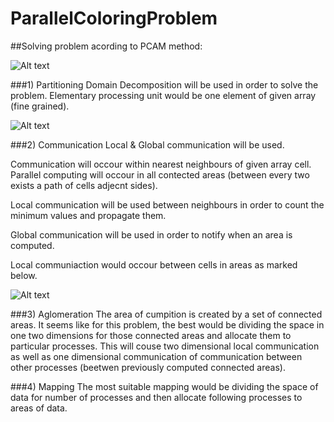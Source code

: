 # ParallelColoringProblem

##Solving problem acording to PCAM method:

  ![Alt text](http://s8.postimg.org/tfb81mgep/array.png)

###1) Partitioning
  Domain Decomposition will be used in order to solve the problem. Elementary processing unit would be one element of given array (fine grained).

  ![Alt text](http://s12.postimg.org/mf11v7o9l/single_cell.png)

###2) Communication
  Local & Global communication will be used. 

  Communication will occour within nearest neighbours of given array cell. Parallel computing 
  will occour in all contected areas (between every two exists a path of cells adjecnt sides). 

  Local communication will be used between neighbours in order to count the minimum values and propagate them.

  Global communication will be used in order to notify when an area is computed.


  Local communiaction would occour between cells in areas as marked below.

  ![Alt text](http://s23.postimg.org/b6tiuhhtj/array_Copy.png)
     
###3) Aglomeration
  The area of cumpition is created by a set of connected areas. It seems like for this problem, the best would be dividing
  the space in one two dimensions for those connected areas and allocate them to particular processes. 
  This will couse two dimensional local communication as well as one dimensional communication of communication between
  other processes (beetwen previously computed connected areas).

###4) Mapping
  The most suitable mapping would be dividing the space of data for number of processes and then allocate following processes
  to areas of data.
